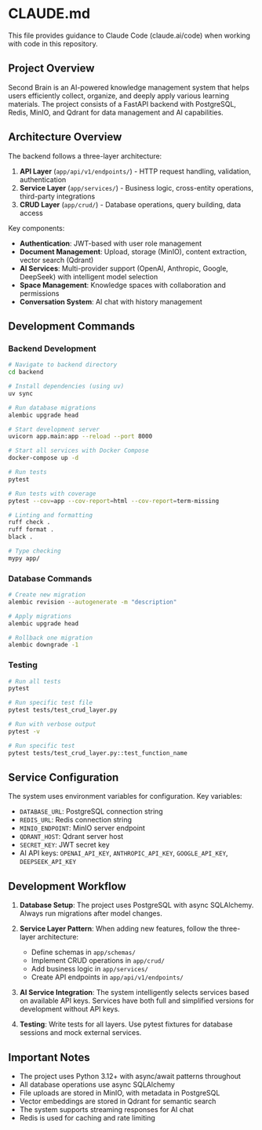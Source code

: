 # CLAUDE.md

This file provides guidance to Claude Code (claude.ai/code) when working with code in this repository.

## Project Overview

Second Brain is an AI-powered knowledge management system that helps users efficiently collect, organize, and deeply apply various learning materials. The project consists of a FastAPI backend with PostgreSQL, Redis, MinIO, and Qdrant for data management and AI capabilities.

## Architecture Overview

The backend follows a three-layer architecture:

1. **API Layer** (`app/api/v1/endpoints/`) - HTTP request handling, validation, authentication
2. **Service Layer** (`app/services/`) - Business logic, cross-entity operations, third-party integrations
3. **CRUD Layer** (`app/crud/`) - Database operations, query building, data access

Key components:
- **Authentication**: JWT-based with user role management
- **Document Management**: Upload, storage (MinIO), content extraction, vector search (Qdrant)
- **AI Services**: Multi-provider support (OpenAI, Anthropic, Google, DeepSeek) with intelligent model selection
- **Space Management**: Knowledge spaces with collaboration and permissions
- **Conversation System**: AI chat with history management

## Development Commands

### Backend Development

```bash
# Navigate to backend directory
cd backend

# Install dependencies (using uv)
uv sync

# Run database migrations
alembic upgrade head

# Start development server
uvicorn app.main:app --reload --port 8000

# Start all services with Docker Compose
docker-compose up -d

# Run tests
pytest

# Run tests with coverage
pytest --cov=app --cov-report=html --cov-report=term-missing

# Linting and formatting
ruff check .
ruff format .
black .

# Type checking
mypy app/
```

### Database Commands

```bash
# Create new migration
alembic revision --autogenerate -m "description"

# Apply migrations
alembic upgrade head

# Rollback one migration
alembic downgrade -1
```

### Testing

```bash
# Run all tests
pytest

# Run specific test file
pytest tests/test_crud_layer.py

# Run with verbose output
pytest -v

# Run specific test
pytest tests/test_crud_layer.py::test_function_name
```

## Service Configuration

The system uses environment variables for configuration. Key variables:

- `DATABASE_URL`: PostgreSQL connection string
- `REDIS_URL`: Redis connection string
- `MINIO_ENDPOINT`: MinIO server endpoint
- `QDRANT_HOST`: Qdrant server host
- `SECRET_KEY`: JWT secret key
- AI API keys: `OPENAI_API_KEY`, `ANTHROPIC_API_KEY`, `GOOGLE_API_KEY`, `DEEPSEEK_API_KEY`

## Development Workflow

1. **Database Setup**: The project uses PostgreSQL with async SQLAlchemy. Always run migrations after model changes.

2. **Service Layer Pattern**: When adding new features, follow the three-layer architecture:
   - Define schemas in `app/schemas/`
   - Implement CRUD operations in `app/crud/`
   - Add business logic in `app/services/`
   - Create API endpoints in `app/api/v1/endpoints/`

3. **AI Service Integration**: The system intelligently selects services based on available API keys. Services have both full and simplified versions for development without API keys.

4. **Testing**: Write tests for all layers. Use pytest fixtures for database sessions and mock external services.

## Important Notes

- The project uses Python 3.12+ with async/await patterns throughout
- All database operations use async SQLAlchemy
- File uploads are stored in MinIO, with metadata in PostgreSQL
- Vector embeddings are stored in Qdrant for semantic search
- The system supports streaming responses for AI chat
- Redis is used for caching and rate limiting